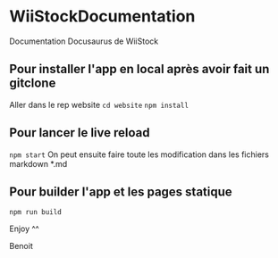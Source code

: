 # WiiStockDocumentation
Documentation Docusaurus de WiiStock

## Pour installer l'app en local après avoir fait un gitclone
Aller dans le rep website
`cd website`
`npm install`


## Pour lancer le live reload 
`npm start`
On peut ensuite faire toute les modification dans les fichiers markdown *.md

## Pour builder l'app et les pages statique
`npm run build`

Enjoy ^^

Benoit
